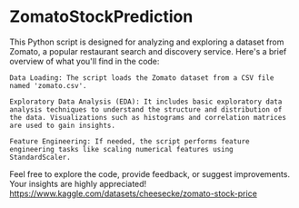 # ZomatoStockPrediction
This Python script is designed for analyzing and exploring a dataset from Zomato, a popular restaurant search and discovery service. Here's a brief overview of what you'll find in the code:

    Data Loading: The script loads the Zomato dataset from a CSV file named 'zomato.csv'.

    Exploratory Data Analysis (EDA): It includes basic exploratory data analysis techniques to understand the structure and distribution of the data. Visualizations such as histograms and correlation matrices are used to gain insights.

    Feature Engineering: If needed, the script performs feature engineering tasks like scaling numerical features using StandardScaler.

Feel free to explore the code, provide feedback, or suggest improvements. Your insights are highly appreciated!
https://www.kaggle.com/datasets/cheesecke/zomato-stock-price
